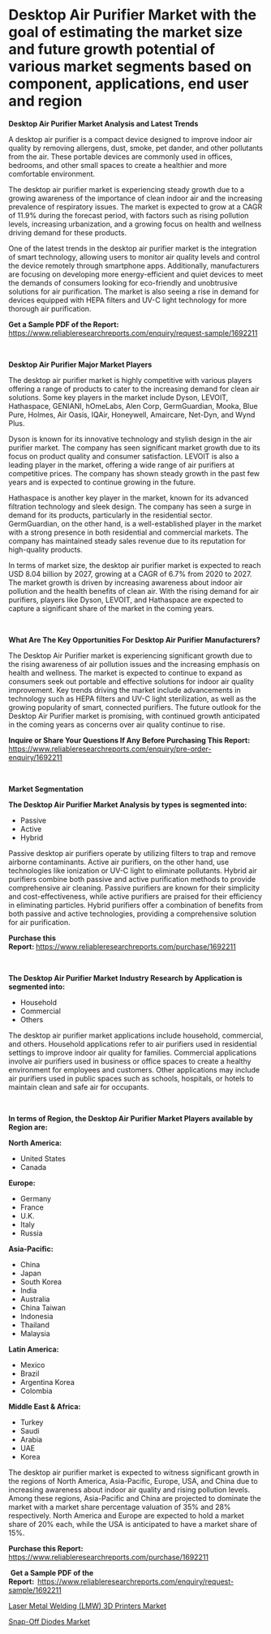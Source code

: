 <p><h1>Desktop Air Purifier Market with the goal of estimating the market size and future growth potential of various market segments based on component, applications, end user and region</h1></p><p><strong>Desktop Air Purifier Market Analysis and Latest Trends</strong></p>
<p><p>A desktop air purifier is a compact device designed to improve indoor air quality by removing allergens, dust, smoke, pet dander, and other pollutants from the air. These portable devices are commonly used in offices, bedrooms, and other small spaces to create a healthier and more comfortable environment.</p><p>The desktop air purifier market is experiencing steady growth due to a growing awareness of the importance of clean indoor air and the increasing prevalence of respiratory issues. The market is expected to grow at a CAGR of 11.9% during the forecast period, with factors such as rising pollution levels, increasing urbanization, and a growing focus on health and wellness driving demand for these products.</p><p>One of the latest trends in the desktop air purifier market is the integration of smart technology, allowing users to monitor air quality levels and control the device remotely through smartphone apps. Additionally, manufacturers are focusing on developing more energy-efficient and quiet devices to meet the demands of consumers looking for eco-friendly and unobtrusive solutions for air purification. The market is also seeing a rise in demand for devices equipped with HEPA filters and UV-C light technology for more thorough air purification.</p></p>
<p><strong>Get a Sample PDF of the Report:&nbsp;</strong> <a href="https://www.reliableresearchreports.com/enquiry/request-sample/1692211">https://www.reliableresearchreports.com/enquiry/request-sample/1692211</a></p>
<p>&nbsp;</p>
<p><strong>Desktop Air Purifier Major Market Players</strong></p>
<p><p>The desktop air purifier market is highly competitive with various players offering a range of products to cater to the increasing demand for clean air solutions. Some key players in the market include Dyson, LEVOIT, Hathaspace, GENIANI, hOmeLabs, Alen Corp, GermGuardian, Mooka, Blue Pure, Holmes, Air Oasis, IQAir, Honeywell, Amaircare, Net-Dyn, and Wynd Plus.</p><p>Dyson is known for its innovative technology and stylish design in the air purifier market. The company has seen significant market growth due to its focus on product quality and consumer satisfaction. LEVOIT is also a leading player in the market, offering a wide range of air purifiers at competitive prices. The company has shown steady growth in the past few years and is expected to continue growing in the future.</p><p>Hathaspace is another key player in the market, known for its advanced filtration technology and sleek design. The company has seen a surge in demand for its products, particularly in the residential sector. GermGuardian, on the other hand, is a well-established player in the market with a strong presence in both residential and commercial markets. The company has maintained steady sales revenue due to its reputation for high-quality products.</p><p>In terms of market size, the desktop air purifier market is expected to reach USD 8.04 billion by 2027, growing at a CAGR of 6.7% from 2020 to 2027. The market growth is driven by increasing awareness about indoor air pollution and the health benefits of clean air. With the rising demand for air purifiers, players like Dyson, LEVOIT, and Hathaspace are expected to capture a significant share of the market in the coming years.</p></p>
<p>&nbsp;</p>
<p><strong>What Are The Key Opportunities For Desktop Air Purifier Manufacturers?</strong></p>
<p><p>The Desktop Air Purifier market is experiencing significant growth due to the rising awareness of air pollution issues and the increasing emphasis on health and wellness. The market is expected to continue to expand as consumers seek out portable and effective solutions for indoor air quality improvement. Key trends driving the market include advancements in technology such as HEPA filters and UV-C light sterilization, as well as the growing popularity of smart, connected purifiers. The future outlook for the Desktop Air Purifier market is promising, with continued growth anticipated in the coming years as concerns over air quality continue to rise.</p></p>
<p><strong>Inquire or Share Your Questions If Any Before Purchasing This Report:</strong> <a href="https://www.reliableresearchreports.com/enquiry/pre-order-enquiry/1692211">https://www.reliableresearchreports.com/enquiry/pre-order-enquiry/1692211</a></p>
<p>&nbsp;</p>
<p><strong>Market Segmentation</strong></p>
<p><strong>The Desktop Air Purifier Market Analysis by types is segmented into:</strong></p>
<p><ul><li>Passive</li><li>Active</li><li>Hybrid</li></ul></p>
<p><p>Passive desktop air purifiers operate by utilizing filters to trap and remove airborne contaminants. Active air purifiers, on the other hand, use technologies like ionization or UV-C light to eliminate pollutants. Hybrid air purifiers combine both passive and active purification methods to provide comprehensive air cleaning. Passive purifiers are known for their simplicity and cost-effectiveness, while active purifiers are praised for their efficiency in eliminating particles. Hybrid purifiers offer a combination of benefits from both passive and active technologies, providing a comprehensive solution for air purification.</p></p>
<p><strong>Purchase this Report:&nbsp;</strong><a href="https://www.reliableresearchreports.com/purchase/1692211">https://www.reliableresearchreports.com/purchase/1692211</a></p>
<p>&nbsp;</p>
<p><strong>The Desktop Air Purifier Market Industry Research by Application is segmented into:</strong></p>
<p><ul><li>Household</li><li>Commercial</li><li>Others</li></ul></p>
<p><p>The desktop air purifier market applications include household, commercial, and others. Household applications refer to air purifiers used in residential settings to improve indoor air quality for families. Commercial applications involve air purifiers used in business or office spaces to create a healthy environment for employees and customers. Other applications may include air purifiers used in public spaces such as schools, hospitals, or hotels to maintain clean and safe air for occupants.</p></p>
<p>&nbsp;</p>
<p><strong>In terms of Region, the Desktop Air Purifier Market Players available by Region are:</strong></p>
<p>
    <p> <strong> North America: </strong>
        <ul>
            <li>United States</li>
            <li>Canada</li>
        </ul>
        </p> 
    <p> <strong> Europe: </strong>
        <ul>
            <li>Germany</li>
            <li>France</li>
            <li>U.K.</li>
            <li>Italy</li>
            <li>Russia</li>
        </ul>
        </p> 
    <p> <strong> Asia-Pacific: </strong>
        <ul>
            <li>China</li>
            <li>Japan</li>
            <li>South Korea</li>
            <li>India</li>
            <li>Australia</li>
            <li>China Taiwan</li>
            <li>Indonesia</li>
            <li>Thailand</li>
            <li>Malaysia</li>
        </ul>
        </p> 
    <p> <strong> Latin America: </strong>
        <ul>
            <li>Mexico</li>
            <li>Brazil</li>
            <li>Argentina Korea</li>
            <li>Colombia</li>
        </ul>
        </p> 
    <p> <strong> Middle East & Africa: </strong>
        <ul>
            <li>Turkey</li>
            <li>Saudi</li>
            <li>Arabia</li>
            <li>UAE</li>
            <li>Korea</li>
        </ul>
    </p>
    </p>
<p><p>The desktop air purifier market is expected to witness significant growth in the regions of North America, Asia-Pacific, Europe, USA, and China due to increasing awareness about indoor air quality and rising pollution levels. Among these regions, Asia-Pacific and China are projected to dominate the market with a market share percentage valuation of 35% and 28% respectively. North America and Europe are expected to hold a market share of 20% each, while the USA is anticipated to have a market share of 15%.</p></p>
<p><strong>Purchase this Report: </strong><a href="https://www.reliableresearchreports.com/purchase/1692211">https://www.reliableresearchreports.com/purchase/1692211</a></p>
<p>&nbsp;<strong>Get a Sample PDF of the Report:&nbsp;&nbsp;</strong><a href="https://www.reliableresearchreports.com/enquiry/request-sample/1692211">https://www.reliableresearchreports.com/enquiry/request-sample/1692211</a></p>
<p><strong></strong></p>
<p><p><a href="https://issuu.com/reportprime-2/docs/laser-metal-welding-lmw-3d-printers-market-size-20">Laser Metal Welding (LMW) 3D Printers Market</a></p><p><a href="https://issuu.com/reportprime-2/docs/snap-off-diodes-market-size-2030.pptx">Snap-Off Diodes Market</a></p></p>
